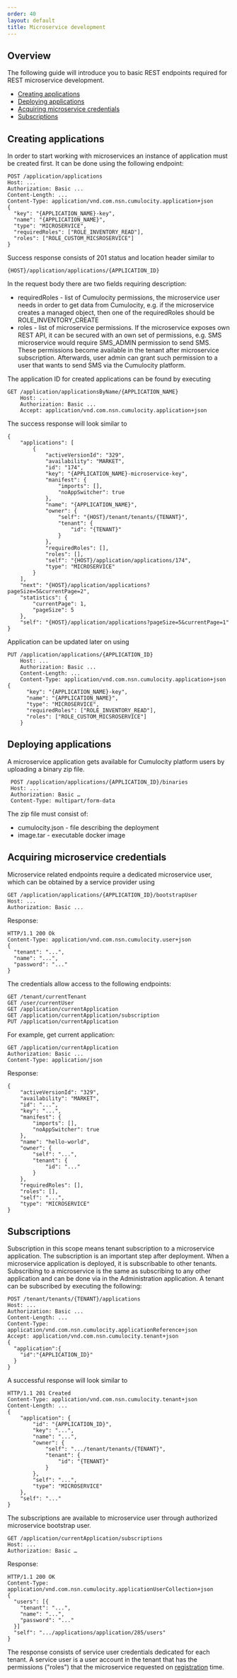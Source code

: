 ```yaml
---
order: 40
layout: default
title: Microservice development
---
```


## Overview

The following guide will introduce you to basic REST endpoints required for REST microservice development. 

- [Creating applications](#create-application)
- [Deploying applications](#deploy-application)
- [Acquiring microservice credentials](#acquire-microservice-credentials)
- [Subscriptions](#subscriptions)

## Creating applications

In order to start working with microservices an instance of application must be created first. It can be done using the following endpoint:

    POST /application/applications
    Host: ...
    Authorization: Basic ...
    Content-Length: ...
    Content-Type: application/vnd.com.nsn.cumulocity.application+json
    {
      "key": "{APPLICATION_NAME}-key",
      "name": "{APPLICATION_NAME}",
      "type": "MICROSERVICE",
      "requiredRoles": ["ROLE_INVENTORY_READ"],
      "roles": ["ROLE_CUSTOM_MICSROSERVICE"]
    }

Success response consists of 201 status and location header similar to

    {HOST}/application/applications/{APPLICATION_ID}
    
In the request body there are two fields requiring description:

* requiredRoles - list of Cumulocity permissions, the microservice user needs in order to get data from Cumulocity, e.g. if the microservice creates a managed object, then one of the requiredRoles should be ROLE_INVENTORY_CREATE
* roles - list of microservice permissions. If the microservice exposes own REST API, it can be secured with an own set of permissions, e.g. SMS microservice would require SMS_ADMIN permission to send SMS. These permissions become available in the tenant after microservice subscription. Afterwards, user admin can grant such permission to a user that wants to send SMS via the Cumulocity platform.

    
The application ID for created applications can be found by executing
    
    GET /application/applicationsByName/{APPLICATION_NAME}
        Host: ...
        Authorization: Basic ...
        Accept: application/vnd.com.nsn.cumulocity.application+json
    
The success response will look similar to

    {
        "applications": [
            {
                "activeVersionId": "329",
                "availability": "MARKET",
                "id": "174",
                "key": "{APPLICATION_NAME}-microservice-key",
                "manifest": {
                    "imports": [],
                    "noAppSwitcher": true
                },
                "name": "{APPLICATION_NAME}",
                "owner": {
                    "self": "{HOST}/tenant/tenants/{TENANT}",
                    "tenant": {
                        "id": "{TENANT}"
                    }
                },
                "requiredRoles": [],
                "roles": [],
                "self": "{HOST}/application/applications/174",
                "type": "MICROSERVICE"
            }
        ],
        "next": "{HOST}/application/applications?pageSize=5&currentPage=2",
        "statistics": {
            "currentPage": 1,
            "pageSize": 5
        },
        "self": "{HOST}/application/applications?pageSize=5&currentPage=1"
    }

Application can be updated later on using

    PUT /application/applications/{APPLICATION_ID}
        Host: ...
        Authorization: Basic ...
        Content-Length: ...
        Content-Type: application/vnd.com.nsn.cumulocity.application+json
    {
          "key": "{APPLICATION_NAME}-key",
          "name": "{APPLICATION_NAME}",
          "type": "MICROSERVICE",
          "requiredRoles": ["ROLE_INVENTORY_READ"],
          "roles": ["ROLE_CUSTOM_MICSROSERVICE"]
        }
        
## Deploying applications

A microservice application gets available for Cumulocity platform users by uploading a binary zip file. 
     
     POST /application/applications/{APPLICATION_ID}/binaries
     Host: ...
     Authorization: Basic …
     Content-Type: multipart/form-data
     
The zip file must consist of:
* cumulocity.json - file describing the deployment
* image.tar - executable docker image

## Acquiring microservice credentials

Microservice related endpoints require a dedicated microservice user, which can be obtained by a service provider using

    GET /application/applications/{APPLICATION_ID}/bootstrapUser
    Host: ...
    Authorization: Basic ...
    
Response:

    HTTP/1.1 200 Ok
    Content-Type: application/vnd.com.nsn.cumulocity.user+json
    {
      "tenant": "...",
      "name": "...",
      "password": "..."
    }
    
The credentials allow access to the following endpoints:

    GET /tenant/currentTenant
    GET /user/currentUser
    GET /application/currentApplication
    GET /application/currentApplication/subscription
    PUT /application/currentApplication
        
For example, get current application:

    GET /application/currentApplication
    Authorization: Basic ...
    Content-Type: application/json
    
Response:
    
    {
        "activeVersionId": "329",
        "availability": "MARKET",
        "id": "...",
        "key": "...",
        "manifest": {
            "imports": [],
            "noAppSwitcher": true
        },
        "name": "hello-world",
        "owner": {
            "self": "...",
            "tenant": {
                "id": "..."
            }
        },
        "requiredRoles": [],
        "roles": [],
        "self": "...",
        "type": "MICROSERVICE"
    }

## Subscriptions

Subscription in this scope means tenant subscription to a microservice application. The subscription is an important step after deployment. 
When a microservice application is deployed, it is subscribable to other tenants. Subscribing to a microservice is the same as subscribing to any other application and can be done via in the Administration application. A tenant can be subscribed by executing the following:

    POST /tenant/tenants/{TENANT}/applications
    Host: ...
    Authorization: Basic ...
    Content-Length: ...
    Content-Type: application/vnd.com.nsn.cumulocity.applicationReference+json
    Accept: application/vnd.com.nsn.cumulocity.tenant+json
    {
      "application":{
        "id":"{APPLICATION_ID}"
      }
    }

A successful response will look similar to

    HTTP/1.1 201 Created
    Content-Type: application/vnd.com.nsn.cumulocity.tenant+json
    Content-Length: ...
    {
        "application": {
            "id": "{APPLICATION_ID}",
            "key": "...",
            "name": "...",
            "owner": {
                "self": ".../tenant/tenants/{TENANT}",
                "tenant": {
                    "id": "{TENANT}"
                }
            },
            "self": "...",
            "type": "MICROSERVICE"
        },
        "self": "..."
    }

The subscriptions are available to microservice user through authorized microservice bootstrap user. 

    GET /application/currentApplication/subscriptions
    Host: ...
    Authorization: Basic …

Response:

    HTTP/1.1 200 OK
    Content-Type: application/vnd.com.nsn.cumulocity.applicationUserCollection+json
    {
      "users": [{
        "tenant": "...",
        "name": "...",
        "password": "..."
      }]
      "self": ".../applications/application/285/users"
    }

The response consists of service user credentials dedicated for each tenant. A service user is a user account in the tenant that has the permissions ("roles") that the microservice requested on [registration](#create-application) time. 

       

